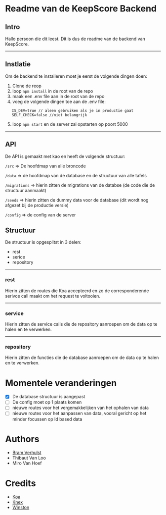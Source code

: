 # Readme van de KeepScore Backend #

## Intro ##

Hallo persoon die dit leest. Dit is dus de readme van de backend van KeepScore.

---

## Instlatie ##
Om de backend te installeren moet je eerst de volgende dingen doen:

1. Clone de reop
2. loop `npm install` in de root van de repo
3. maak een .env file aan in de root van de repo
4. voeg de volgende dingen toe aan de .env file:
```
   IS_DEV=true // aleen gebruiken als je in productie gaat
   SELF_CHECK=false //niet belangrijk
```
5. loop `npm start` en de server zal opstarten op poort 5000
---

## API ##
De API is gemaakt met kao en heeft de volgende structuur:

`/src` => De hoofdmap van alle broncode

`/data` => de hoofdmap van de database en de structuur van alle tafels

`/migrations` => hierin zitten de migrations van de databse (de code die de structuur aanmaakt)

`/seeds` => hierin zitten de dummy data voor de database (dit wordt nog afgezet bij de productie versie)

`/config` => de config van de server

## Structuur ##

De structuur is opgesplitst in 3 delen:

- rest
- serice
- repository
---
### rest ###
Hierin zitten de routes die Koa accepteerd en zo de corresponderende serivce call maakt om het request te voltooien.

---
### service ###
Hierin zitten de service calls die de repository aanroepen om de data op te halen en te verwerken.

---
### repository ###
Hierin zitten de functies die de database aanroepen om de data op te halen en te verwerken.


# Momentele veranderingen #

- [x] De database structuur is aangepast
- [ ] De config moet op 1 plaats komen
- [ ] nieuwe routes voor het vergemakkelijken van het ophalen van data
- [ ] nieuwe routes voor het aanpassen van data, vooral gericht op het minder focussen op Id based data

# Authors #

- [Bram Verhulst](https://github.com/brammie15)
- Thibaut Van Loo
- Miro Van Hoef

# Credits #

- [Koa](https://koajs.com/)
- [Knex](https://knexjs.org/)
- [Winston](https://github.com/winstonjs/winston)